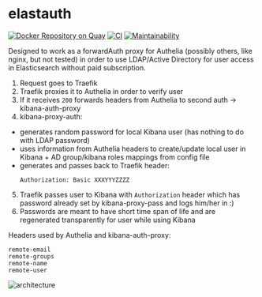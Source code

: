 # elastauth
[![Docker Repository on Quay](https://quay.io/repository/wasilak/elastauth/status "Docker Repository on Quay")](https://quay.io/repository/wasilak/elastauth) [![CI](https://github.com/wasilak/elastauth/actions/workflows/main.yml/badge.svg)](https://github.com/wasilak/elastauth/actions/workflows/main.yml) [![Maintainability](https://api.codeclimate.com/v1/badges/d75cc6b44c7c33f0b530/maintainability)](https://codeclimate.com/github/wasilak/elastauth/maintainability)

Designed to work as a forwardAuth proxy for Authelia (possibly others, like nginx, but not tested) in order to use LDAP/Active Directory for user access in Elasticsearch without paid subscription.

1. Request goes to Traefik
2. Traefik proxies it to Authelia in order to verify user
3. If it receives `200` forwards headers from Authelia to second auth -> kibana-auth-proxy
4. kibana-proxy-auth:
  - generates random password for local Kibana user (has nothing to do with LDAP password)
  - uses information from Authelia headers to create/update local user in Kibana + AD group/kibana roles mappings from config file
  - generates and passes back to Traefik header:
     ```
     Authorization: Basic XXXYYYZZZZ
     ```
5. Traefik passes user to Kibana with `Authorization` header which has password already set by kibana-proxy-pass and logs him/her in :)
6. Passwords are meant to have short time span of life and are regenerated transparently for user while using Kibana

Headers used by Authelia and kibana-auth-proxy:
```
remote-email
remote-groups
remote-name
remote-user
```

![architecture](https://github.com/wasilak/kibana-auth-proxy/blob/main/kibana-auth-proxy.png?raw=true)
